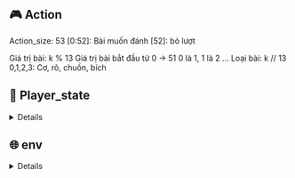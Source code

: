 ## :video_game: Action
  Action_size: 53
  [0:52]: Bài muốn đánh
  [52]: bỏ lượt

Giá trị bài: k % 13
Giá trị bài bắt đầu từ 0 -> 51
0 là 1, 1 là 2 ...
Loại bài: k // 13
0,1,2,3: Cơ, rô, chuồn, bích
## :bust_in_silhouette: Player_state
 <details>
  [0:52]: Player card
  [52:104] : Những lá có thể đánh
  [105:108]: Độ dài lá bài còn lại của 3 người chơi
  [108]: Game đã kết thúc hay chưa
  [109:112]: Chip của 3 người chơi
</details>

## :globe_with_meridians: env
<details>
  [0:8]: 8 lá có thể đánh trên bàn
  [8:21]: Bài người chơi 1
  [22:35]: Bài người chơi 2
  [36:49]: Bài người chơi 3
  [50:63]: Bài người chơi 4
  [21,35,49,63]: chip của 4 người chơi
  env[64]: Id người chơi
  env[65]: Hũ chip chung
  env[66]: Game đã kết thúc hay chưa
</details>
